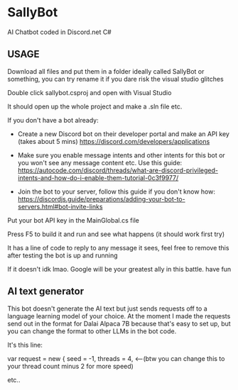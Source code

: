 # SallyBot
AI Chatbot coded in Discord.net C#

## USAGE

Download all files and put them in a folder ideally called SallyBot or something, you can try rename it if you dare risk the visual studio glitches

Double click sallybot.csproj and open with Visual Studio

It should open up the whole project and make a .sln file etc.

If you don't have a bot already:

* Create a new Discord bot on their developer portal and make an API key (takes about 5 mins) https://discord.com/developers/applications
            
* Make sure you enable message intents and other intents for this bot or you won't see any message content etc. Use this guide: https://autocode.com/discord/threads/what-are-discord-privileged-intents-and-how-do-i-enable-them-tutorial-0c3f9977/
* Join the bot to your server, follow this guide if you don't know how: https://discordjs.guide/preparations/adding-your-bot-to-servers.html#bot-invite-links

Put your bot API key in the MainGlobal.cs file

Press F5 to build it and run and see what happens (it should work first try)

It has a line of code to reply to any message it sees, feel free to remove this after testing the bot is up and running

If it doesn't idk lmao. Google will be your greatest ally in this battle. have fun


## AI text generator

This bot doesn't generate the AI text but just sends requests off to a language learning model of your choice. At the moment I made the requests send out in the format for Dalai Alpaca 7B because that's easy to set up, but you can change the format to other LLMs in the bot code.

It's this line:

var request = new
            {
                seed = -1,
                threads = 4, <--(btw you can change this to your thread count minus 2 for more speed)
                
etc..
